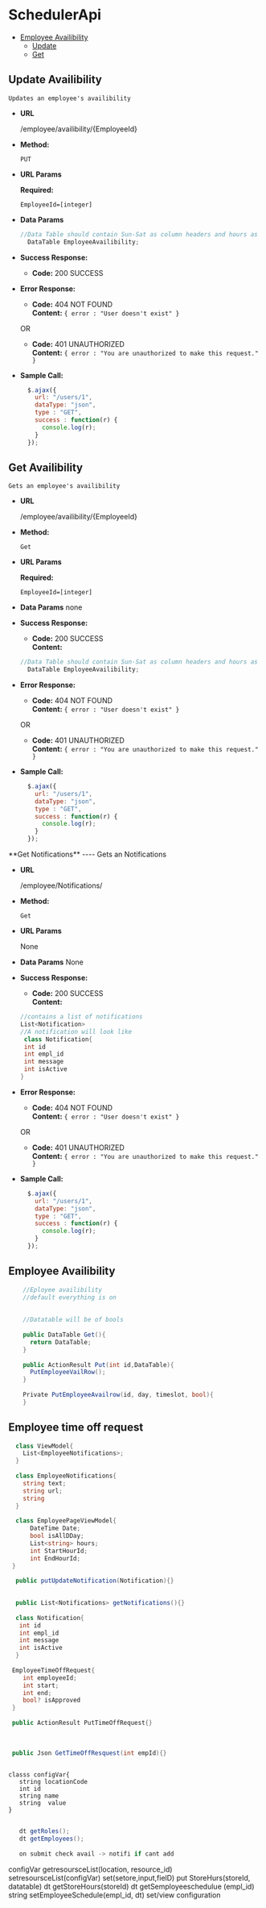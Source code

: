 # SchedulerApi

* [Employee Availibility](#Avail)  
    * [Update](#AvailPut)
    * [Get](#AvailGet)

<div id="Avail">
<div id="AvailPut">

**Update Availibility**
----
    Updates an employee's availibility

* **URL**

  /employee/availibility/{EmployeeId}

* **Method:**

  `PUT`
  
*  **URL Params**

   **Required:**
 
   `EmployeeId=[integer]`

* **Data Params**

  ```C#
  //Data Table should contain Sun-Sat as column headers and hours as row headers
    DataTable EmployeeAvailibility;
  ```

* **Success Response:**

  * **Code:** 200 SUCCESS<br />

 
* **Error Response:**

  * **Code:** 404 NOT FOUND <br />
    **Content:** `{ error : "User doesn't exist" }`

  OR

  * **Code:** 401 UNAUTHORIZED <br />
    **Content:** `{ error : "You are unauthorized to make this request." }`

* **Sample Call:**

  ```javascript
    $.ajax({
      url: "/users/1",
      dataType: "json",
      type : "GET",
      success : function(r) {
        console.log(r);
      }
    });
  ```
  </div>
  
 <div id="AvailGet"> 
 
**Get Availibility**
----
    Gets an employee's availibility

* **URL**

  /employee/availibility/{EmployeeId}

* **Method:**

  `Get`
  
*  **URL Params**

   **Required:**
 
   `EmployeeId=[integer]`

* **Data Params**
    none

* **Success Response:**

  * **Code:** 200 SUCCESS<br />
  **Content:**
  ```C#
  //Data Table should contain Sun-Sat as column headers and hours as row headers
    DataTable EmployeeAvailibility;
  ```

 
* **Error Response:**

  * **Code:** 404 NOT FOUND <br />
    **Content:** `{ error : "User doesn't exist" }`

  OR

  * **Code:** 401 UNAUTHORIZED <br />
    **Content:** `{ error : "You are unauthorized to make this request." }`

* **Sample Call:**

  ```javascript
    $.ajax({
      url: "/users/1",
      dataType: "json",
      type : "GET",
      success : function(r) {
        console.log(r);
      }
    });
  ```
  </div>
</div>

<div id="notification">
**Get Notifications**
----
    Gets an Notifications

* **URL**

  /employee/Notifications/

* **Method:**

  `Get`
  
*  **URL Params**

   None
 
  

* **Data Params**
    None

* **Success Response:**

  * **Code:** 200 SUCCESS<br />
  **Content:**
  ```C#
  //contains a list of notifications
  List<Notification>
  //A notification will look like
   class Notification{
   int id
   int empl_id
   int message
   int isActive
  }
  ```

 
* **Error Response:**

  * **Code:** 404 NOT FOUND <br />
    **Content:** `{ error : "User doesn't exist" }`

  OR

  * **Code:** 401 UNAUTHORIZED <br />
    **Content:** `{ error : "You are unauthorized to make this request." }`

* **Sample Call:**

  ```javascript
    $.ajax({
      url: "/users/1",
      dataType: "json",
      type : "GET",
      success : function(r) {
        console.log(r);
      }
    });
  ```
  </div>
</div>



## Employee Availibility

```C#
    //Eployee availibility
    //default everything is on
    
    
    //Datatable will be of bools
    
    public DataTable Get(){
      return DataTable;
    }
    
    public ActionResult Put(int id,DataTable){
      PutEmployeeVailRow();
    }
    
    Private PutEmployeeAvailrow(id, day, timeslot, bool){
    }
```



## Employee time off request

```C#
  class ViewModel{
    List<EmployeeNotifications>;
  }
  
  class EmployeeNotifications{
    string text;
    string url;
    string
  }
  
  class EmployeePageViewModel{
      DateTime Date;
      bool isAllDDay;
      List<string> hours;
      int StartHourId;
      int EndHourId;
 }
 
  public putUpdateNotification(Notification){}
  

  public List<Notifications> getNotifications(){}
  
  class Notification{
   int id
   int empl_id
   int message
   int isActive
  }
 
 EmployeeTimeOffRequest{
    int employeeId;
    int start;
    int end;
    bool? isApproved
 }
 
 public ActionResult PutTimeOffRequest{}
 
 
 
 public Json GetTimeOffResquest(int empId){}
    
```

```
classs configVar{
   string locationCode
   int id
   string name
   string  value
}
```
```C#

   dt getRoles();
   dt getEmployees();
   
   on submit check avail -> notifi if cant add
```

configVar getresoursceList(location, resource_id)
setresoursceList(configVar)
set(setore,input,fielD)
put StoreHurs(storeId, datatable)
dt getStoreHours(storeId)
dt getSemployeeschedulue (empl_id)
string setEmployeeSchedule(empl_id, dt)
set/view configuration

